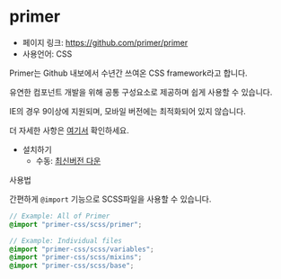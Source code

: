 primer
==================================================
- 페이지 링크: https://github.com/primer/primer
- 사용언어: CSS

Primer는 Github 내보에서 수년간 쓰여온 CSS framework라고 합니다.

유연한 컴포넌트 개발을 위해 공통 구성요소로 제공하며 쉽게 사용할 수 있습니다.

IE의 경우 9이상에 지원되며, 모바일 버전에는 최적화되어 있지 않습니다.

더 자세한 사항은 [여기서](http://primercss.io/) 확인하세요.

- 설치하기 
	- 수동: [최신버전 다운](https://github.com/primer/primer/releases/tag/v2.0.3)
	
사용법 

간편하게 `@import` 기능으로 SCSS파일을 사용할 수 있습니다.

```scss
// Example: All of Primer
@import "primer-css/scss/primer";

// Example: Individual files
@import "primer-css/scss/variables";
@import "primer-css/scss/mixins";
@import "primer-css/scss/base";
```
